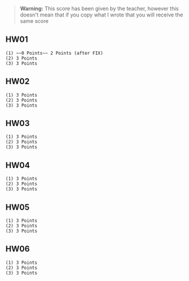 > **Warning:** This score has been given by the teacher, however this doesn't mean that if you copy what I wrote that you will receive the same score

## HW01

    (1) ~~0 Points~~ 2 Points (after FIX)
    (2) 3 Points
    (3) 3 Points

## HW02

    (1) 3 Points
    (2) 3 Points
    (3) 3 Points

## HW03

    (1) 3 Points
    (2) 3 Points
    (3) 3 Points

## HW04

    (1) 3 Points
    (2) 3 Points
    (3) 3 Points

## HW05

    (1) 3 Points
    (2) 3 Points
    (3) 3 Points

## HW06

    (1) 3 Points
    (2) 3 Points
    (3) 3 Points

